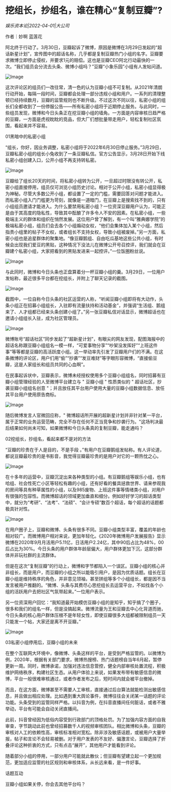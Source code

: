 # 挖组长，抄组名，谁在精心“复制豆瓣”?

*娱乐资本论|2022-04-01|大公司*

作者｜妙啊 蓝莲花

阿北终于行动了。3月30日，豆瓣起诉了微博，原因是微博在3月29日发起的“超话新星计划”，宣传图中的超话名称，几乎都是复制豆瓣热门小组的名字。豆瓣要求微博立即停止侵权，并要求1元的赔偿。这也是豆瓣CEO阿北行动最快的一次。“我们组员会分流去头条、微博小组吗？”豆瓣“小象乐园”小组有人发帖问道。

![Image](http://inews.gtimg.com/newsapp_bt/0/14693297032/641)

这次评论区的组员们一改往常，清一色的认为豆瓣小组不可复制。从2021年清朗行动开始，每隔一段时间，豆瓣都会处理一部分违规小组和用户。一系列的清理整顿已经持续数月，豆瓣的监管规则也不断升级。不过这次不同以往，私密小组的组长们全都收到了一份停服公告——所有私密小组将于近期停止服务。与此同时，一些组员发现，微博和今日头条正在挖豆瓣小组的墙角。一方面是内容审核日趋严格的豆瓣，一方面是虎视眈眈的竞品，但大厂们想批量带走用户，轻松复制社区氛围，看起来并不容易。

01黑暗中的私密小组

“组长，你好，因业务调整，私密小组将于2022年6月30日停止服务。”3月29日，豆瓣私密小组的组长小兔收到了一条豆瓣私信。官方公告显示，3月28日开始下线私密小组创建入口，公开小组不再支持转私密。

![Image](http://inews.gtimg.com/newsapp_bt/0/14693297034/641)

豆瓣给了组长20天的时间，将私密小组转为公开，一旦超过时限没有转公开，私密小组直接停用，组员仅可浏览小组历史讨论。相对于公开小组，私密小组显得极为神秘。尽管大多数公开小组，都设置了一定的门槛，需要回答对问题才能进入。而私密小组入门门槛更为苛刻，就像是一道暗门，在豆瓣上是搜索找不到的，只有小组组员邀请才能进入。为什么要禁用私密小组？一位资深豆瓣用户认为，可能正是由于其高度的隐私性，导致其中酝酿了许多令人不安的因素。在私密小组，一些极端主义的群体和组织在悄然发展。这位用户曾了解到，有一个叫“雅典娜学院”的极端私密小组，组员们会去各个小组煽动女权，“他们会集体加入某个小组，然后指责小组里的帖子不女权，或者组长不支持女权，导致小组被废掉。”另一方面，私密小组也是追星群体的聚集地。“像豆瓣鹅组、自由吃瓜基地这些公共小组，有时候会出现我们爱豆的黑贴，这种情况下没法儿在微博公开号召控评，我们就会在豆瓣建个私密小组，大家把看到的黑贴发进来一起控评。”一位饭圈粉丝说。

![Image](http://inews.gtimg.com/newsapp_bt/0/14693592463/641)

与此同时，微博和今日头条也正盘算着分一杯豆瓣小组的羹。3月29日，一位用户发帖称，最近很多平台都在挖组长，并附上了聊天记录的截图。

![Image](http://inews.gtimg.com/newsapp_bt/0/14693297026/641)

截图中，一位自称今日头条的社区运营的人称，“听闻豆瓣小组即将有大动作，头条小组正在招募小组组长，入驻即有流量扶持和活动基金”，并强调“生活组、鹅组来了、人才组都已经来头条创建小组了。”另一张豆瓣私信对话显示，微博超话也在邀请小组组长入驻，成为社区管理员。

![Image](http://inews.gtimg.com/newsapp_bt/0/14693297042/641)

微博账号“超话社区”同步发起了“超新星计划”，有眼尖的网友发现，配图海报中的超话名称跟豆瓣小组组名一模一样，“可爱事物分享”“吵架没发挥好”“上班这件事”等等都是豆瓣的高活跃度小组。这一举动率先引发了豆瓣用户们的不满。在这条微博的评论区，用户们用“偷”“抄袭”“发豆难财”等字眼形容微博，“直接偷豆瓣，这是人家组长和组员共同的心血啊”。

在民事起诉状中，豆瓣表示，微博未经授权使用多个豆瓣小组组名，同时招募有豆瓣小组管理经验的人至微博平台建立与 " 豆瓣小组 " 性质类似的 " 超话社区，抄袭豆瓣小组组名创意 "；并且放任其平台用户使用大量的豆瓣小组数据信息、放任其平台用户使用原告商标。

![Image](http://inews.gtimg.com/newsapp_bt/0/14693297037/641)

随后微博发言人官微回应称，" 微博超话所开展的超新星计划并非针对某一平台，属于正常的业务运营范畴，完全不存在任何不正当竞争和抄袭行为。"这场判决最后结果如何尚未可知，如果微博和今日头条真的复制豆瓣，能走通吗？

02挖组长，抄组名，看起来都不是对的方法

“豆瓣的珍贵在于人是目的，不是手段 。”有用户在豆瓣鹅组发帖称。有人评论道，都说豆瓣最珍贵的是书影音，我觉得豆瓣最珍贵的是用户对它的一颗热忱之心。

![Image](http://inews.gtimg.com/newsapp_bt/0/14693297061/641)

在十多年的运营中，豆瓣沉淀出来各种类型的小组。有豆瓣鹅组等娱乐小组，也有哈组、社会性死亡小区等轻松有趣的小组，还有好看的餐具拯救世界、请来参观我的房间等具有种草属性的小组，以及985废物、上班这件事等情绪类小组，对用户有很强的包容性。而微博超话的领域更加垂直和细分。例如好好学习的超话类型中，就分为“考研”、“法考”、“法硕”、“会计专硕”数百个超话，每个超话的话题都极具针对性。

![Image](http://inews.gtimg.com/newsapp_bt/0/14693297066/641)

在用户圈子上，豆瓣和微博、头条有很多不同。豆瓣小组类型丰富，覆盖的年龄也相对较广。而微博用户相对来说，更加年轻化。《2020年微博用户发展报告》显示微博在2020年9月月活用户5.11亿，日活用户2.24亿，其中90后占比为48%，00后占比为30%。今日头条的用户群体年龄层偏大，用户群体更加下沉，这部分群体并非玩社群的主流群体。

但是在这次“复制豆瓣”的行动上，微博和字节都陷入一个误区。豆瓣小组的核心并非组长，而是用户，而豆瓣的小组之所以能吸引用户，是因为优质话题。组长在豆瓣小组是维持秩序的角色，并非意见领袖，甚至拼组等多个小组组长，都是因不当发言被用户推翻的。“微博、头条与其费尽心思挖组长去运营平台，不如找各个小组的活跃用户去把社区气氛带起来。”一位用户表示。

另一位资深用户回忆：“我知道最开始模仿豆瓣小组的是知乎，知乎搞了个圈子，很多和我们的组名一样，但是没搞起来。微博流量为王和豆瓣去中心化背道而驰，今日头条的核心用户群体压根不是年轻女性，即使豆瓣很多大组都被限制组员一天只能发一个帖，大家还是离不开豆瓣。”

![Image](http://inews.gtimg.com/newsapp_bt/0/14693297107/641)

03私密小组停用后，豆瓣小组的未来

在整个互联网大环境中，像微博、头条这样的平台，是受到严格监管的。以微博为例，2020年，根据有关部门要求，微博热搜榜、热门话题榜自当年6月起，暂停更新一周。同时，微博承诺，加强对违法信息管控，健全内部审核处置流程，积极维护网络秩序，构建社区生态。从用户体验上来说，如果发布带有敏感信息的微博，平台一般很难审核通过，或者作者发布之后，短时间内就会被平台撤掉。

而且，在这方面，微博甚至不需要人工审核，直接通过后台算法就能检测出敏感信息，并且做出相应处理。比如遇到重大舆论事件，微博往往会关闭某一话题的评论功能。头条受到的监管同样严格。以抖音为例，在抖音直播间任何脏话，或者不雅举动，平台有可能会自动关闭直播间。

此前，抖音曾经因为低俗内容受到行政部门的顶格处罚。为了加强内容方面的自我审查，字节跳动此前也曾经招募数千人的视频审核团队。相比微博和头条，豆瓣的审核对人工的依赖性高，审核标准相对宽松。除非涉及敏感话题，或被用户大量举报，帖子和言论不会轻易被删。对于用户发表的不友好、偏激言论，豆瓣选择了折叠评论这种折衷的方式，只有点击“展开”，其他用户才能看到评论。

随着部分小组的停用，一部分用户可能就此散伙；但豆瓣有望建立起一个更加规范，更加适应监管的社区规则和审核体系，从长远来看，是一件好事。

话题互动

豆瓣小组如果关停，你会去其他平台吗？

